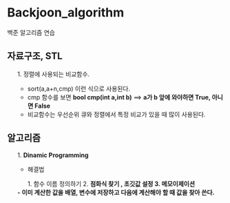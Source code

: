 # Backjoon_algorithm
백준 알고리즘 연습
## 자료구조, STL
<ol>
  1. 정렬에 사용되는 <stronger>비교함수.</stronger>
  
  - sort(a,a+n,cmp) 이런 식으로 사용된다.
  - cmp 함수를 보면 <strong>bool cmp(int a,int b)</strong>  ==> <strong>a가 b 앞에 와야하면 True, 아니면 False</strong>
  - 비교함수는 우선순위 큐와 정렬에서 특정 비교가 있을 때 많이 사용된다.
</ol>

## 알고리즘
<ol>
  1. <strong>Dinamic Programming</strong>

  - 해결법
  <ol>
    1. 함수 이름 정의하기
    2. <strong>점화식 찾기<strong> , 초깃값 설정
    3. 메모이제이션
  </ol>
  - <strong>이미 계산한 값을 배열, 변수에 저장하고 다음에 계산해야 할 때 값을 찾아 쓴다.</strong>
</ol>
